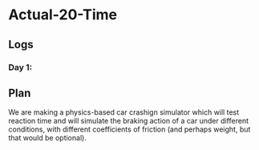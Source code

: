 # Actual-20-Time

## Logs

### Day 1:






## Plan

We are making a physics-based car crashign simulator which will test reaction time and will simulate the braking action of a car under different conditions, with different coefficients of friction (and perhaps weight, but that would be optional). 
